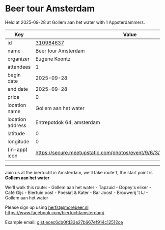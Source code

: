 # Beer tour Amsterdam
Held at 2025-09-28 at Gollem aan het water with 1 Appsterdammers.
        
|Key|Value
|---|---|
|id|[310984637](https://www.meetup.com/appsterdam/events/310984637/)|
|name|Beer tour Amsterdam|
|organizer|Eugene Koontz|
|attendees|1|
|begin date|2025-09-28|
|end date|2025-09-28|
|price|0|
|location name|Gollem aan het water|
|location address|Entrepotdok 64, amsterdam|
|latitude|0|
|longitude|0|
|(in-app) icon|https://secure.meetupstatic.com/photos/event/9/6/3/4/highres_518678452.jpeg|

---

Join us at the biertocht in Amsterdam, we'll take route 1, the start point is **Gollem aan het water**

We'll walk this route:
\- Gollem aan het water
\- Tapzuid
\- Dopey's elixer
\- Café Gijs
\- Biertuin oost
\- Poesiat & Kater
\- Bar Joost
\- Brouwerij 't IJ
\- Gollem aan het water

Please sign up using herfst@morebeer.nl
https://www.facebook.com/biertochtamsterdam/

Example email: [gist:ecec6db0fd33e27b667ef914c12512ce](https://gist.github.com/ekoontz/ecec6db0fd33e27b667ef914c12512ce)
